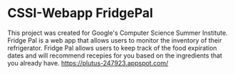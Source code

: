 # CSSI-Webapp FridgePal

This project was created for Google's Computer Science Summer Institute. Fridge Pal is a web app that allows users to monitor the inventory of their refrigerator. Fridge Pal allows users to keep track of the food expiration dates and will recommend recepies for you based on the ingredients that you already have. 
https://plutus-247923.appspot.com/

